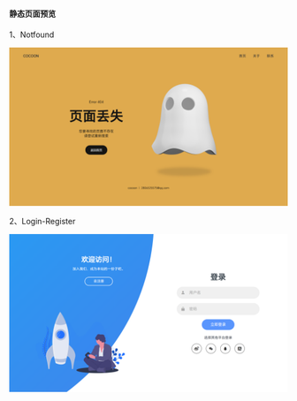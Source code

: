 #### 静态页面预览

1、Notfound

![image-20230118220915779](images/image-20230118220915779.png)



2、Login-Register

![image-20230118221037871](images/image-20230118221037871.png)

